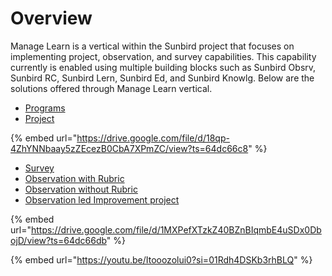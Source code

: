 # Overview

Manage Learn is a vertical within the Sunbird project that focuses on implementing project, observation, and survey capabilities. This capability currently is enabled using multiple building blocks such as Sunbird Obsrv, Sunbird RC, Sunbird Lern, Sunbird Ed, and Sunbird Knowlg. Below are the solutions offered through Manage Learn vertical.

* [Programs](what-is-a-program.md)
* [Project](what-is-a-project.md)

{% embed url="https://drive.google.com/file/d/18qp-4ZhYNNbaay5zZEcezB0CbA7XPmZC/view?ts=64dc66c8" %}

* [Survey](what-is-a-survey.md)
* [Observation with Rubric](what-is-observation.md)
* [Observation without Rubric](what-is-observation.md)
* [Observation led Improvement project](what-is-observation.md)

{% embed url="https://drive.google.com/file/d/1MXPefXTzkZ40BZnBIqmbE4uSDx0DbojD/view?ts=64dc66db" %}

{% embed url="https://youtu.be/Itooozolui0?si=01Rdh4DSKb3rhBLQ" %}
